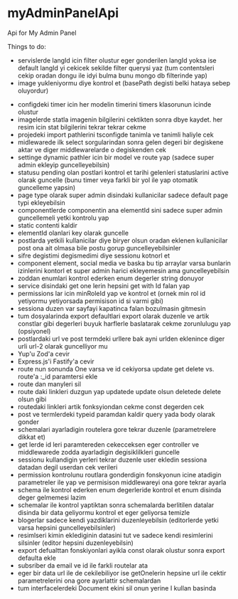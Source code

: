 # myAdminPanelApi
Api for My Admin Panel

Things to do:
- servislerde langId icin filter olustur eger gonderilen langId yoksa ise default langId yi cekicek sekilde filter querysi yaz (tum contentsleri cekip oradan dongu ile idyi bulma bunu mongo db filterinde yap)
- image yukleniyormu diye kontrol et (basePath degisti belki hataya sebep oluyordur)

+ configdeki timer icin her modelin timerini timers klasorunun icinde olustur
+ imagelerde statla imagenin bilgilerini cektikten sonra dbye kaydet. her resim icin stat bilgilerini tekrar tekrar cekme
+ projedeki import pathlerini tsconfigde tanimla ve tanimli haliyle cek
+ midlewarede ilk select sorgularindan sonra gelen degeri bir degiskene aktar ve diger middlewarelarde o degiskenden cek
+ settinge dynamic pathler icin bir model ve route yap (sadece super admin ekleyip guncelleyebilsin)
+ statusu pending olan postlari kontrol et tarihi gelenleri statuslarini active olarak guncelle (bunu timer veya farkli bir yol ile yap otomatik guncelleme yapsin)
+ page type olarak super admin disindaki kullanicilar sadece default page typi ekleyebilsin
+ componentlerde componentin ana elementId sini sadece super admin guncellemeli yetki kontrolu yap
+ static contenti kaldir
+ elementId olanlari key olarak guncelle
+ postlarda yetkili kullanicilar diye biryer olsun oradan eklenen kullanicilar post ona ait olmasa bile postu gorup guncelleyebilsinler
+ sifre degistimi degismedimi diye sessionu kotnorl et
+ component element, social media ve baska bu tip arraylar varsa bunlarin izinlerini kontorl et super admin harici ekleyemesin ama guncelleyebilsin
+ zoddan enumlari kontrol ederken enum degerler string donuyor 
+ service disindaki get one lerin hepsini get with Id falan yap
+ permissions lar icin minRoleId yap ve kontrol et (ornek min rol id yetiyormu yetiyorsada permisison id si varmi gibi)
+ sessiona duzen var sayfayi kapatinca falan bozulmasin gitmesin
+ tum dosyalarinda export defaultlari export olarak duzenle ve artik constlar gibi degerleri buyuk harflerle baslatarak cekme zorunlulugu yap (opsiyonel)
+ postlardaki url ve post termdeki urllere bak ayni urlden eklenince diger urli url-2 olarak guncelliyor mu
+ Yup'u Zod'a cevir
+ Express.js'i Fastify'a cevir
+ route nun sonunda One varsa ve id cekiyorsa update get delete vs. route'a :_id paramtersi ekle
+ route dan manyleri sil
+ route daki linkleri duzgun yap updatede update olsun deletede delete olsun gibi
+ routedaki linkleri artik fonksyiondan cekme const degerden cek
+ post ve termlerdeki typeid paramdan kaldir query yada body olarak gonder
+ schemalari ayarladigin routelera gore tekrar duzenle (parametrelere dikkat et)
+ get lerde id leri paramtereden cekecceksen eger controller ve middlewarede zodda ayarladigin degisiklilkleri guncelle
+ sessionu kullandigin yerleri tekrar duzenle user ekledin sessiona datadan degil userdan cek verileri
+ permission kontrolunu routlara gonderdigin fonskyonun icine atadigin parametreler ile yap ve permisison middlewareyi ona gore tekrar ayarla
+ schema ile kontrol ederken enum degerleride kontrol et enum disinda deger gelmemesi lazim
+ schemalar ile kontrol yaptiktan sonra schemalarda berlitilen datalar disinda bir data geliyormu kontrol et eger geliyorsa temizle
+ blogerlar sadece kendi yazdiklarini duzenleyebilsin (editorlerde yetki varsa hepsini guncelleyebilsinler)
+ resimlseri kimin eklediginin datasini tut ve sadece kendi resimlerini silsinler (editor hepsini duzenleyebilsin)
+ export defualttan fonskiyonlari ayikla const olarak olustur sonra export defaulta ekle
+ subsriber da email ve id ile farkli routelar ata
+ eger bir data url ile de cekilebiliyor ise getOnelerin hepsine url ile cektir parametrelerini ona gore ayarlattir schemalardan
+ tum interfacelerdeki Document ekini sil onun yerine I kullan basinda

